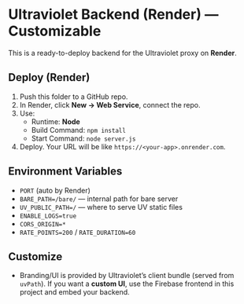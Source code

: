 # Ultraviolet Backend (Render) — Customizable

This is a ready-to-deploy backend for the Ultraviolet proxy on **Render**.

## Deploy (Render)
1. Push this folder to a GitHub repo.
2. In Render, click **New → Web Service**, connect the repo.
3. Use:
   - Runtime: **Node**
   - Build Command: `npm install`
   - Start Command: `node server.js`
4. Deploy. Your URL will be like `https://<your-app>.onrender.com`.

## Environment Variables
- `PORT` (auto by Render)
- `BARE_PATH=/bare/` — internal path for bare server
- `UV_PUBLIC_PATH=/` — where to serve UV static files
- `ENABLE_LOGS=true`
- `CORS_ORIGIN=*`
- `RATE_POINTS=200` / `RATE_DURATION=60`

## Customize
- Branding/UI is provided by Ultraviolet’s client bundle (served from `uvPath`). 
  If you want a **custom UI**, use the Firebase frontend in this project and embed your backend.
